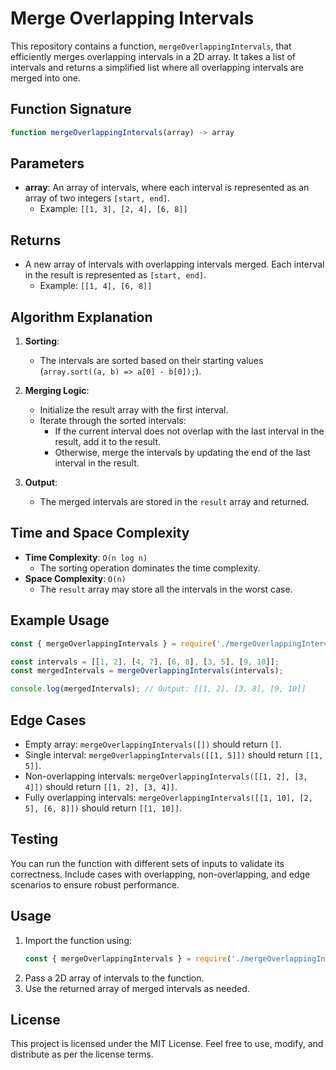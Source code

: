 # Merge Overlapping Intervals

This repository contains a function, `mergeOverlappingIntervals`, that efficiently merges overlapping intervals in a 2D array. It takes a list of intervals and returns a simplified list where all overlapping intervals are merged into one.

## Function Signature

```javascript
function mergeOverlappingIntervals(array) -> array
```

## Parameters

- **array**: An array of intervals, where each interval is represented as an array of two integers `[start, end]`.
  - Example: `[[1, 3], [2, 4], [6, 8]]`

## Returns

- A new array of intervals with overlapping intervals merged. Each interval in the result is represented as `[start, end]`.
  - Example: `[[1, 4], [6, 8]]`

## Algorithm Explanation

1. **Sorting**: 
   - The intervals are sorted based on their starting values (`array.sort((a, b) => a[0] - b[0]);`).

2. **Merging Logic**:
   - Initialize the result array with the first interval.
   - Iterate through the sorted intervals:
     - If the current interval does not overlap with the last interval in the result, add it to the result.
     - Otherwise, merge the intervals by updating the end of the last interval in the result.

3. **Output**:
   - The merged intervals are stored in the `result` array and returned.

## Time and Space Complexity

- **Time Complexity**: `O(n log n)`
  - The sorting operation dominates the time complexity.
- **Space Complexity**: `O(n)`
  - The `result` array may store all the intervals in the worst case.

## Example Usage

```javascript
const { mergeOverlappingIntervals } = require('./mergeOverlappingIntervals');

const intervals = [[1, 2], [4, 7], [6, 8], [3, 5], [9, 10]];
const mergedIntervals = mergeOverlappingIntervals(intervals);

console.log(mergedIntervals); // Output: [[1, 2], [3, 8], [9, 10]]
```

## Edge Cases

- Empty array: `mergeOverlappingIntervals([])` should return `[]`.
- Single interval: `mergeOverlappingIntervals([[1, 5]])` should return `[[1, 5]]`.
- Non-overlapping intervals: `mergeOverlappingIntervals([[1, 2], [3, 4]])` should return `[[1, 2], [3, 4]]`.
- Fully overlapping intervals: `mergeOverlappingIntervals([[1, 10], [2, 5], [6, 8]])` should return `[[1, 10]]`.

## Testing

You can run the function with different sets of inputs to validate its correctness. Include cases with overlapping, non-overlapping, and edge scenarios to ensure robust performance.

## Usage

1. Import the function using:
   ```javascript
   const { mergeOverlappingIntervals } = require('./mergeOverlappingIntervals');
   ```
2. Pass a 2D array of intervals to the function.
3. Use the returned array of merged intervals as needed.

## License

This project is licensed under the MIT License. Feel free to use, modify, and distribute as per the license terms.
